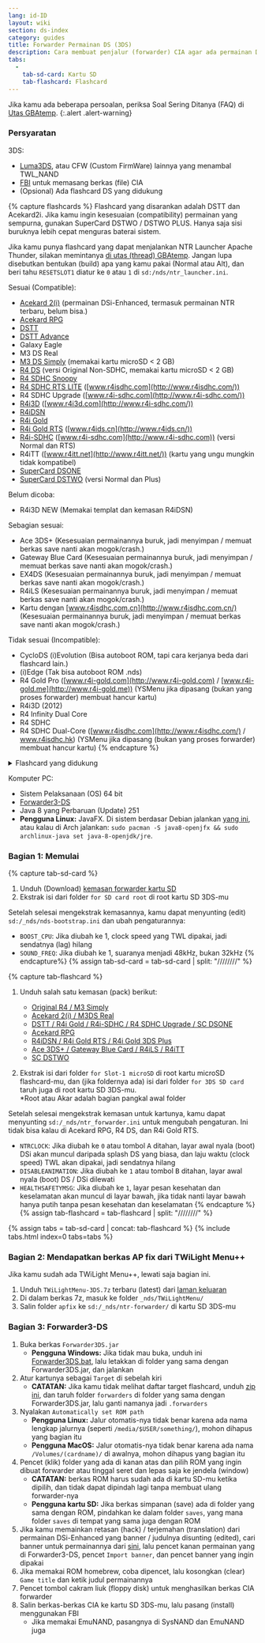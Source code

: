```yaml
---
lang: id-ID
layout: wiki
section: ds-index
category: guides
title: Forwarder Permainan DS (3DS)
description: Cara membuat penjalur (forwarder) CIA agar ada permainan DS di menu beranda 3DS milikmu
tabs:
  - 
    tab-sd-card: Kartu SD
    tab-flashcard: Flashcard
---
```


Jika kamu ada beberapa persoalan, periksa Soal Sering Ditanya (FAQ) di [Utas GBAtemp](https://gbatemp.net/threads/nds-forwarder-cias-for-your-home-menu.426174/).
{:.alert .alert-warning}

### Persyaratan

3DS:
- [Luma3DS](https://github.com/lumateam/luma3ds/releases), atau CFW (Custom FirmWare) lainnya yang menambal TWL_NAND
- [FBI](https://github.com/Steveice10/FBI/releases) untuk memasang berkas (file) CIA
- (Opsional) Ada flashcard DS yang didukung

{% capture flashcards %}
Flashcard yang disarankan adalah DSTT dan Acekard2i. Jika kamu ingin kesesuaian (compatibility) permainan yang sempurna, gunakan SuperCard DSTWO / DSTWO PLUS. Hanya saja sisi buruknya lebih cepat menguras baterai sistem.

Jika kamu punya flashcard yang dapat menjalankan NTR Launcher Apache Thunder, silakan memintanya [di utas (thread) GBAtemp](https://gbatemp.net/threads/nds-forwarder-cias-for-your-home-menu.426174/). Jangan lupa disebutkan bentukan (build) apa yang kamu pakai (Normal atau Alt), dan beri tahu `RESETSLOT1` diatur ke `0` atau `1` di `sd:/nds/ntr_launcher.ini`.

Sesuai (Compatible):
- [Acekard 2(i)](http://www.nds-card.com/ProShow.asp?ProID=160) (permainan DSi-Enhanced, termasuk permainan NTR terbaru, belum bisa.)
- [Acekard RPG](http://wiki.gbatemp.net/wiki/Acekard_RPG)
- [DSTT](http://www.nds-card.com/ProShow.asp?ProID=157)
- [DSTT Advance](http://kaze-tado.way-nifty.com/moo/images/2008/11/19/200811202.jpg)
- Galaxy Eagle
- M3 DS Real
- [M3 DS Simply](https://farm2.static.flickr.com/1333/752793411_d91b182eb7.jpg) (memakai kartu microSD < 2 GB)
- [R4 DS](http://www.nds-card.com/ProShow.asp?ProID=141) (versi Original Non-SDHC, memakai kartu microSD < 2 GB)
- [R4 SDHC Snoopy](http://www.nds-card.com/ProShow.asp?ProID=567)
- [R4 SDHC RTS LITE](http://www.nds-card.com/ProShow.asp?ProID=450) ([www.r4isdhc.com](http://www.r4isdhc.com/))
- R4 SDHC Upgrade ([www.r4i-sdhc.com](http://www.r4i-sdhc.com/))
- [R4i3D](http://www.3ds-cart.com/en/other-flashcarts/35-r4i3d-revolution-cart-for-3ds-dsi-dsl-ds.html) ([www.r4i3d.com](http://www.r4i-sdhc.com/))
- [R4iDSN](http://3ds-flashcard.com/home/28-r4idsn-3ds.html)
- [R4i Gold](http://www.nds-card.com/ProShow.asp?ProID=330)
- [R4i Gold RTS](http://www.nds-card.com/ProShow.asp?ProID=149) ([www.r4ids.cn](http://www.r4ids.cn/))
- [R4i-SDHC](http://www.nds-card.com/ProShow.asp?ProID=146) ([www.r4i-sdhc.com](http://www.r4i-sdhc.com)) (versi Normal dan RTS)
- R4iTT ([www.r4itt.net](http://www.r4itt.net/)) (kartu yang ungu mungkin tidak kompatibel)
- [SuperCard DSONE](http://wiki.gbatemp.net/wiki/SuperCard_DSONEi)
- [SuperCard DSTWO](http://www.nds-card.com/ProShow.asp?ProID=135) (versi Normal dan Plus)

Belum dicoba:
- R4i3D NEW (Memakai templat dan kemasan R4iDSN)

Sebagian sesuai:
- Ace 3DS+ (Kesesuaian permainannya buruk, jadi menyimpan / memuat berkas save nanti akan mogok/crash.)
- Gateway Blue Card (Kesesuaian permainannya buruk, jadi menyimpan / memuat berkas save nanti akan mogok/crash.)
- EX4DS (Kesesuaian permainannya buruk, jadi menyimpan / memuat berkas save nanti akan mogok/crash.)
- R4iLS (Kesesuaian permainannya buruk, jadi menyimpan / memuat berkas save nanti akan mogok/crash.)
- Kartu dengan [www.r4isdhc.com.cn](http://www.r4isdhc.com.cn/) (Kesesuaian permainannya buruk, jadi menyimpan / memuat berkas save nanti akan mogok/crash.)

Tidak sesuai (Incompatible):
- CycloDS (i)Evolution (Bisa autoboot ROM, tapi cara kerjanya beda dari flashcard lain.)
- (i)Edge (Tak bisa autoboot ROM .nds)
- R4 Gold Pro ([www.r4i-gold.com](http://www.r4i-gold.com) / [www.r4i-gold.me](http://www.r4i-gold.me)) (YSMenu jika dipasang (bukan yang proses forwarder) membuat hancur kartu)
- R4i3D (2012)
- R4 Infinity Dual Core
- R4 SDHC
- R4 SDHC Dual-Core ([www.r4isdhc.com](http://www.r4isdhc.com/) / www.r4isdhc.hk) (YSMenu jika dipasang (bukan yang proses forwarder) membuat hancur kartu)
{% endcapture %}

<details>
    <summary>Flashcard yang didukung</summary>
    <div class="details-content">
        {{ flashcards | markdownify }}
    </div>
</details>

Komputer PC:
- Sistem Pelaksanaan (OS) 64 bit
- [Forwarder3-DS](https://www.dropbox.com/s/b9de5ii6vm3dxfn/Forwarder3DS-v2.9.6.zip?dl=0)
- Java 8 yang Perbaruan (Update) 251
- **Pengguna Linux:** JavaFX. Di sistem berdasar Debian jalankan [yang ini](https://gist.githubusercontent.com/puntillol59/7532b6583380baca236dcaf2d8f75b5c/raw/e8b9d193f8b24de941160c7292ec0bb3b997e98e/main.sh), atau kalau di Arch jalankan: `sudo pacman -S java8-openjfx && sudo archlinux-java set java-8-openjdk/jre`.

### Bagian 1: Memulai
{% capture tab-sd-card %}
1. Unduh (Download) [kemasan forwarder kartu SD](https://www.dropbox.com/s/k5uaa4jzbtkgm0z/DS%20Game%20Forwarder%20pack%20%283DS%20SD%20Card%29.7z?dl=0)
1. Ekstrak isi dari folder `for SD card root` di root kartu SD 3DS-mu

Setelah selesai mengekstrak kemasannya, kamu dapat menyunting (edit) `sd:/_nds/nds-bootstrap.ini` dan ubah pengaturannya:
- `BOOST_CPU`: Jika diubah ke 1, clock speed yang TWL dipakai, jadi sendatnya (lag) hilang
- `SOUND_FREQ`: Jika diubah ke 1, suaranya menjadi 48kHz, bukan 32kHz
{% endcapture%}
{% assign tab-sd-card = tab-sd-card | split: "////////" %}

{% capture tab-flashcard %}
1. Unduh salah satu kemasan (pack) berikut:
   - [Original R4 / M3 Simply](https://www.dropbox.com/s/juxzri7h8bttunh/DS%20Game%20Forwarder%20pack%20%28Original%20R4%2C%20M3%20Simply%29.7z?dl=0)
   - [Acekard 2(i) / M3DS Real](https://www.dropbox.com/s/5elogf885sd62hu/DS%20Game%20Forwarder%20pack%20%28M3DS%20Real%29.7z?dl=0)
   - [DSTT / R4i Gold / R4i-SDHC / R4 SDHC Upgrade / SC DSONE](https://www.dropbox.com/s/xxfmvikwmnvsu63/DS%20Game%20Forwarder%20pack%20%28DSTT%2C%20R4i%20Gold%2C%20R4i-SDHC%2C%20SC%20DSONE%29.7z?dl=0)
   - [Acekard RPG](https://drive.google.com/file/d/0B2_1xHkEp2_6OHVuZEJwU1BKbEU/view?usp=sharing)
   - [R4iDSN / R4i Gold RTS / R4i Gold 3DS Plus](https://www.dropbox.com/s/j8nquh073k9y0h7/DS%20Game%20Forwarder%20pack%20%28R4iDSN%2C%20R4i%20Gold%20RTS%29.7z?dl=0)
   - [Ace 3DS+ / Gateway Blue Card / R4iLS / R4iTT](https://www.dropbox.com/s/fd7dzhn8burcq02/DS%20Game%20Forwarder%20pack%20%28Ace3DS%2C%20GW%20Blue%20Card%2C%20R4iTT%29.7z?dl=0)
   - [SC DSTWO](https://www.dropbox.com/s/pyyg0vq8b0nmhqd/DS%20Game%20Forwarder%20pack%20%28SC%20DSTWO%29.7z?dl=0)

1. Ekstrak isi dari folder `for Slot-1 microSD` di root kartu microSD flashcard-mu, dan (jika foldernya ada) isi dari folder `for 3DS SD card` taruh juga di root kartu SD 3DS-mu.<br>*Root atau Akar adalah bagian pangkal awal folder

Setelah selesai mengekstrak kemasan untuk kartunya, kamu dapat menyunting `sd:/_nds/ntr_forwarder.ini` untuk mengubah pengaturan. Ini tidak bisa kalau di Acekard RPG, R4 DS, dan R4i Gold RTS.
- `NTRCLOCK`: Jika diubah ke `0` atau tombol <kbd class="face">A</kbd> ditahan, layar awal nyala (boot) DSi akan muncul daripada splash DS yang biasa, dan laju waktu (clock speed) TWL akan dipakai, jadi sendatnya hilang
- `DISABLEANIMATION`: Jika diubah ke `1` atau tombol <kbd class="face">B</kbd> ditahan, layar awal nyala (boot) DS / DSi dilewati
- `HEALTHSAFETYMSG`: Jika diubah ke `1`, layar pesan kesehatan dan keselamatan akan muncul di layar bawah, jika tidak nanti layar bawah hanya putih tanpa pesan kesehatan dan keselamatan
{% endcapture %}
{% assign tab-flashcard = tab-flashcard | split: "////////" %}

{% assign tabs = tab-sd-card | concat: tab-flashcard %}
{% include tabs.html index=0 tabs=tabs %}

### Bagian 2: Mendapatkan berkas AP fix dari TWiLight Menu++
Jika kamu sudah ada TWiLight Menu++, lewati saja bagian ini.
1. Unduh `TWiLightMenu-3DS.7z` terbaru (latest) dari [laman keluaran](https://github.com/DS-Homebrew/TWiLightMenu/releases)
1. Di dalam berkas 7z, masuk ke folder `_nds/TWiLightMenu/`
1. Salin folder `apfix` ke `sd:/_nds/ntr-forwarder/` di kartu SD 3DS-mu

### Bagian 3: Forwarder3-DS
1. Buka berkas `Forwarder3DS.jar`
   - **Pengguna Windows:** Jika tidak mau buka, unduh ini [Forwarder3DS.bat](/assets/files/Forwarder3DS.bat), lalu letakkan di folder yang sama dengan Forwarder3DS.jar, dan jalankan
1. Atur kartunya sebagai `Target` di sebelah kiri
   - **CATATAN:** Jika kamu tidak melihat daftar target flashcard, unduh [zip ini](https://github.com/Olmectron/olmectron.github.io/archive/master.zip), dan taruh folder `forwarders` di folder yang sama dengan Forwarder3DS.jar, lalu ganti namanya jadi `.forwarders`
1. Nyalakan `Automatically set ROM path`
   - **Pengguna Linux:** Jalur otomatis-nya tidak benar karena ada nama lengkap jalurnya (seperti `/media/$USER/something/`), mohon dihapus yang bagian itu
   - **Pengguna MacOS:** Jalur otomatis-nya tidak benar karena ada nama `/Volumes/(cardname)/` di awalnya, mohon dihapus yang bagian itu
1. Pencet (klik) folder yang ada di kanan atas dan pilih ROM yang ingin dibuat forwarder atau tinggal seret dan lepas saja ke jendela (window)
   - **CATATAN:** berkas ROM harus sudah ada di kartu SD-mu ketika dipilih, dan tidak dapat dipindah lagi tanpa membuat ulang forwarder-nya
   - **Pengguna kartu SD:** Jika berkas simpanan (save) ada di folder yang sama dengan ROM, pindahkan ke dalam folder `saves`, yang mana folder `saves` di tempat yang sama juga dengan ROM
1. Jika kamu memainkan retasan (hack) / terjemahan (translation) dari permainan DSi-Enhanced yang banner / judulnya disunting (edited), cari banner untuk permainannya dari [sini](https://www.dropbox.com/sh/igr47pr0q5bh4p5/AAA9Dy8VOGfBLUA6KdLDSDW-a?dl=0), lalu pencet kanan permainan yang di Forwarder3-DS, pencet `Import banner`, dan pencet banner yang ingin dipakai
1. Jika memakai ROM homebrew, coba dipencet, lalu kosongkan (clear) `Game title` dan ketik judul permainannya
1. Pencet tombol cakram liuk (floppy disk) untuk menghasilkan berkas CIA forwarder
1. Salin berkas-berkas CIA ke kartu SD 3DS-mu, lalu pasang (install) menggunakan FBI
   - Jika memakai EmuNAND, pasangnya di SysNAND dan EmuNAND juga

